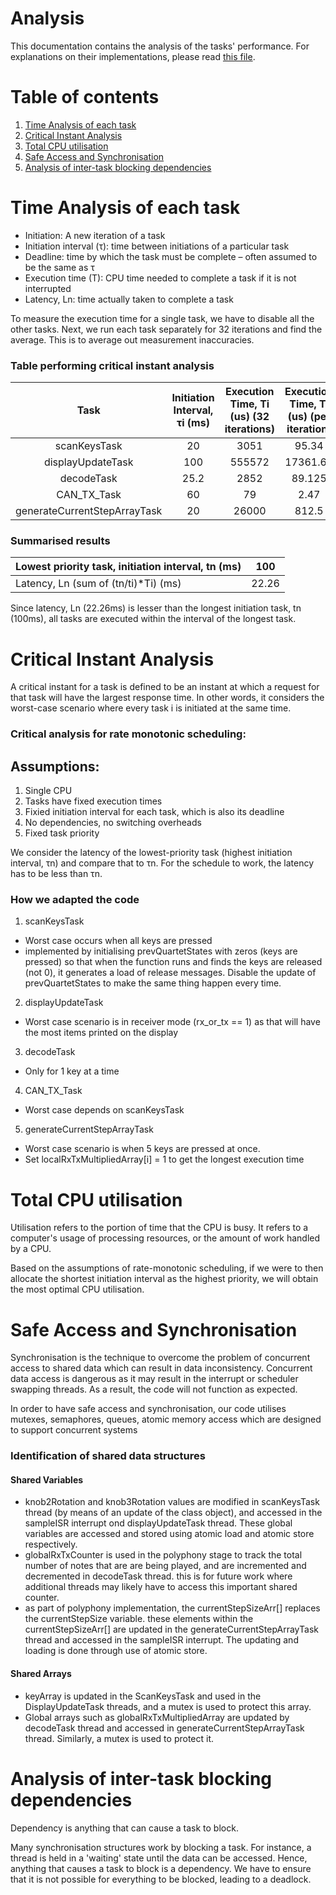 # Analysis
This documentation contains the analysis of the tasks' performance. For explanations on their implementations, please read [this file](README.md).

# Table of contents
1. [Time Analysis of each task](#time_analysis)
2. [Critical Instant Analysis](#critical)
4. [Total CPU utilisation](#CPU_utilisation)
5. [Safe Access and Synchronisation](#safety_features)
6. [Analysis of inter-task blocking dependencies](#intertask_blocking)





# Time Analysis of each task <a name="time_analysis"></a>

- Initiation: A new iteration of a task
- Initiation interval (τ): time between initiations of a particular task
- Deadline: time by which the task must be complete – often assumed to be the same as τ
- Execution time (T): CPU time needed to complete a task if it is not interrupted
- Latency, Ln: time actually taken to complete a task

To measure the execution time for a single task, we have to disable all the other tasks. Next, we run each task separately for 32 iterations and find the average. This is to average out measurement inaccuracies.

### Table performing critical instant analysis
|             Task             | Initiation Interval, τi (ms) | Execution Time, Ti (us) (32 iterations) | Execution Time, Ti (us) (per iteration) | τn/τi | (τn/τi)*Ti (s) |                 Commit ID                |
|:----------------------------:|:----------------------------:|:---------------------------------------:|:---------------------------------------:|:-----:|:--------------:|:----------------------------------------:|
| scanKeysTask                 |                           20 |                                    3051 |                                   95.34 |     5 |    0.000476719 | 4e62d4fa369764adce4eb34d112c3d424d3daae7 |
| displayUpdateTask            |                          100 |                                  555572 |                                17361.63 |     1 |    0.017361625 | c2020273debcac73a500bc6ae7fe348c4ae6c57c |
| decodeTask                   |                         25.2 |                                    2852 |                                  89.125 |  3.97 |    0.000353671 | 8901783b784156c23fd8db63d74868925d00c72c |
| CAN_TX_Task                  |                           60 |                                      79 |                                    2.47 |  1.67 |    4.11458E-06 | 4852abb2121396965b59a2d9735347eb99a36166 |
| generateCurrentStepArrayTask |                           20 |                                   26000 |                                   812.5 |     5 |      0.0040625 | 9a9f857e22da221b61651f16c45e3e618d74ba2f |

### Summarised results
| Lowest priority task, initiation interval, tn (ms) | 100   |
|----------------------------------------------------|-------|
| Latency, Ln (sum of (tn/ti)*Ti) (ms)               | 22.26 |

Since latency, Ln (22.26ms) is lesser than the longest initiation task, tn (100ms), all tasks are executed within the interval of the longest task. 

# Critical Instant Analysis <a name="critical"></a>
A critical instant for a task is defined to be an instant at which a request for that task will have the largest response time. In other words, it considers the worst-case scenario where every task i is initiated at the same time. 

### Critical analysis for rate monotonic scheduling:
## Assumptions: 
1. Single CPU
2. Tasks have fixed execution times
3. Fixied initiation interval for each task, which is also its deadline
4. No dependencies, no switching overheads
5. Fixed task priority

We consider the latency of the lowest-priority task (highest initiation interval, τn) and compare that to τn. For the schedule to work, the latency has to be less than τn. 

### How we adapted the code 
1. scanKeysTask
- Worst case occurs when all keys are pressed 
- implemented by initialising prevQuartetStates with zeros (keys are pressed) so that when the function runs and finds the keys are released (not 0), it generates a load of release messages. Disable the update of prevQuartetStates to make the same thing happen every time.

2. displayUpdateTask
- Worst case scenario is in receiver mode (rx_or_tx == 1) as that will have the most items printed on the display

3. decodeTask
- Only for 1 key at a time

4. CAN_TX_Task
- Worst case depends on scanKeysTask

5. generateCurrentStepArrayTask
- Worst case scenario is when 5 keys are pressed at once. 
- Set localRxTxMultipliedArray[i] = 1 to get the longest execution time 


# Total CPU utilisation <a name="CPU_utilisation"></a>
Utilisation refers to the portion of time that the CPU is busy. It refers to a computer's usage of processing resources, or the amount of work handled by a CPU. 

Based on the assumptions of rate-monotonic scheduling, if we were to then allocate the shortest initiation interval as the highest priority, we will obtain the most optimal CPU utilisation. 

# Safe Access and Synchronisation <a name="safety_features"></a>
Synchronisation is the technique to overcome the problem of concurrent access to shared data which can result in data inconsistency. Concurrent data access is dangerous as it may result in the interrupt or scheduler swapping threads. As a result, the code will not function as expected. 

In order to have safe access and synchronisation, our code utilises mutexes, semaphores, queues, atomic memory access which are designed to support concurrent systems

### Identification of shared data structures
#### Shared Variables
- knob2Rotation and knob3Rotation values are modified in scanKeysTask thread (by means of an update of the class object), and accessed in the sampleISR interrupt ond displayUpdateTask thread. These global variables are accessed and stored using atomic load and atomic store respectively. 
- globalRxTxCounter is used in the polyphony stage to track the total number of notes that are are being played, and are incremented and decremented in decodeTask thread. this is for future work where additional threads may likely have to access this important shared counter.
- as part of polyphony implementation, the currentStepSizeArr[] replaces the currentStepSize variable. these elements within the currentStepSizeArr[] are updated in the generateCurrentStepArrayTask thread and accessed in the sampleISR interrupt. The updating and loading is done through use of atomic store.

#### Shared Arrays
- keyArray is updated in the ScanKeysTask and used in the DisplayUpdateTask threads, and a mutex is used to protect this array. 
- Global arrays such as globalRxTxMultipliedArray are updated by decodeTask thread and accessed in generateCurrentStepArrayTask thread. Similarly, a mutex is used to protect it.

# Analysis of inter-task blocking dependencies <a name="intertask_blocking"></a>
Dependency is anything that can cause a task to block. 

Many synchronisation structures work by blocking a task. For instance, a thread is held in a 'waiting' state until the data can be accessed. Hence, anything that causes a task to block is a dependency. We have to ensure that it is not possible for everything to be blocked, leading to a deadlock. 
